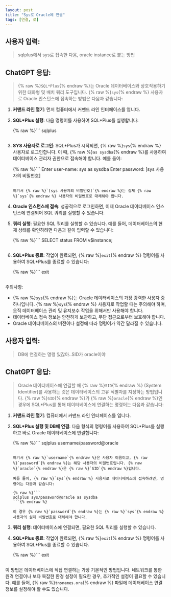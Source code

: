 ```yaml
---
layout: post
title: "Sys로 Oracle에 연결"
tags: [연결, 로]
---
```


## 사용자 입력:
> sqlplus에서 sys로 접속한 다음, oracle instance로 붙는 방법

## ChatGPT 응답:
> {% raw %}`SQL*Plus`{% endraw %}는 Oracle 데이터베이스와 상호작용하기 위한 대화형 및 배치 쿼리 도구입니다. {% raw %}`sys`{% endraw %} 사용자로 Oracle 인스턴스에 접속하는 방법은 다음과 같습니다:

1. **커맨드 라인 열기**: 먼저 컴퓨터에서 커맨드 라인 인터페이스를 엽니다.

2. **SQL*Plus 실행**: 다음 명령어를 사용하여 SQL*Plus를 실행합니다:

   {% raw %}```
   sqlplus
   ```{% endraw %}

3. **SYS 사용자로 로그인**: SQL*Plus가 시작되면, {% raw %}`sys`{% endraw %} 사용자로 로그인합니다. 이 때, {% raw %}`as sysdba`{% endraw %}를 사용하여 데이터베이스 관리자 권한으로 접속해야 합니다. 예를 들어:

   {% raw %}```
   Enter user-name: sys as sysdba
   Enter password: [sys 사용자의 비밀번호]
   ```{% endraw %}

   여기서 {% raw %}`[sys 사용자의 비밀번호]`{% endraw %}는 실제 {% raw %}`sys`{% endraw %} 사용자의 비밀번호로 대체해야 합니다.

4. **Oracle 인스턴스에 접속**: 성공적으로 로그인하면, 이제 Oracle 데이터베이스 인스턴스에 연결되어 SQL 쿼리를 실행할 수 있습니다.

5. **쿼리 실행**: 필요한 SQL 쿼리를 실행할 수 있습니다. 예를 들어, 데이터베이스의 현재 상태를 확인하려면 다음과 같이 입력할 수 있습니다:

   {% raw %}```
   SELECT status FROM v$instance;
   ```{% endraw %}

6. **SQL*Plus 종료**: 작업이 완료되면, {% raw %}`exit`{% endraw %} 명령어를 사용하여 SQL*Plus를 종료할 수 있습니다:

   {% raw %}```
   exit
   ```{% endraw %}

주의사항:
- {% raw %}`sys`{% endraw %}는 Oracle 데이터베이스의 가장 강력한 사용자 중 하나입니다. {% raw %}`sys`{% endraw %} 사용자로 작업할 때는 주의해야 하며, 오직 데이터베이스 관리 및 유지보수 작업을 위해서만 사용해야 합니다.
- 데이터베이스 접속 정보는 안전하게 보관하고, 무단 접근으로부터 보호해야 합니다.
- Oracle 데이터베이스의 버전이나 설정에 따라 명령어가 약간 달라질 수 있습니다.

## 사용자 입력:
> DB에 연결하는 명령 있잖아..SID가 oracle이야

## ChatGPT 응답:
> Oracle 데이터베이스에 연결할 때 {% raw %}`SID`{% endraw %} (System Identifier)를 사용하는 것은 데이터베이스의 고유 식별자를 지정하는 방법입니다. {% raw %}`SID`{% endraw %}가 {% raw %}`oracle`{% endraw %}인 경우에 SQL*Plus를 통해 데이터베이스에 연결하는 명령어는 다음과 같습니다:

1. **커맨드 라인 열기**: 컴퓨터에서 커맨드 라인 인터페이스를 엽니다.

2. **SQL*Plus 실행 및 DB에 연결**: 다음 형식의 명령어를 사용하여 SQL*Plus를 실행하고 바로 Oracle 데이터베이스에 연결합니다:

   {% raw %}```
   sqlplus username/password@oracle
   ```{% endraw %}

   여기서 {% raw %}`username`{% endraw %}은 사용자 이름이고, {% raw %}`password`{% endraw %}는 해당 사용자의 비밀번호입니다. {% raw %}`oracle`{% endraw %}은 {% raw %}`SID`{% endraw %}입니다.

   예를 들어, {% raw %}`sys`{% endraw %} 사용자로 데이터베이스에 접속하려면, 명령어는 다음과 같습니다:

   {% raw %}```
   sqlplus sys/password@oracle as sysdba
   ```{% endraw %}

   이 경우 {% raw %}`password`{% endraw %}는 {% raw %}`sys`{% endraw %} 사용자의 실제 비밀번호로 대체해야 합니다.

3. **쿼리 실행**: 데이터베이스에 연결되면, 필요한 SQL 쿼리를 실행할 수 있습니다.

4. **SQL*Plus 종료**: 작업이 완료되면, {% raw %}`exit`{% endraw %} 명령어를 사용하여 SQL*Plus를 종료할 수 있습니다.

   {% raw %}```
   exit
   ```{% endraw %}

이 방법은 데이터베이스에 직접 연결하는 가장 기본적인 방법입니다. 네트워크를 통한 원격 연결이나 보다 복잡한 환경 설정이 필요한 경우, 추가적인 설정이 필요할 수 있습니다. 예를 들어, {% raw %}`tnsnames.ora`{% endraw %} 파일에 데이터베이스 연결 정보를 설정해야 할 수도 있습니다.

